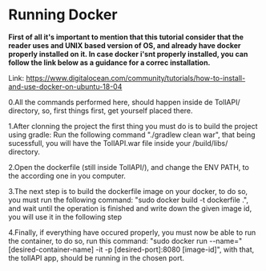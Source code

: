 <h1><strong>Running Docker</strong></h1>

<b>First of all it's important to mention that this tutorial consider that the reader uses and UNIX based version of OS,
and already have docker properly installed on it. In case docker i'snt properly installed, you can follow the link below as a  guidance for a correc installation.</b>

Link: https://www.digitalocean.com/community/tutorials/how-to-install-and-use-docker-on-ubuntu-18-04

0.All the commands performed here, should happen inside de TollAPI/ directory, so, first things first, get yourself placed there.

1.After clonning the project the first thing you must do is to build the project using gradle:
Run the following command "./gradlew clean war", that being sucessfull,
you will have the TollAPI.war file inside your /build/libs/ directory.

2.Open the dockerfile (still inside TollAPI/), and change the ENV PATH, to the according one in you computer.

3.The next step is to build the dockerfile image on your docker, to do so, you must run the following command:
"sudo docker build -t dockerfile .", and wait until the operation is finished and write down the given image id, you will
use it in the following step

4.Finally, if everything have occured properly, you must now be able to run the container, to do so, run this command:
"sudo docker run --name="[desired-container-name] -it -p [desired-port]:8080 [image-id]", with that, the tollAPI app,
should be running in the chosen port.
